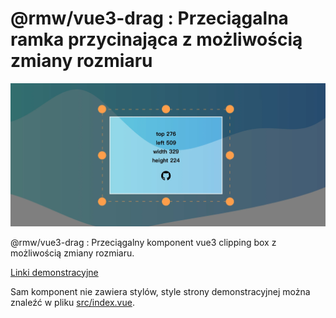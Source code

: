 # @rmw/vue3-drag : Przeciągalna ramka przycinająca z możliwością zmiany rozmiaru

![](https://raw.githubusercontent.com/rmw-lib/vue3-drag/master/demo.webp)

@rmw/vue3-drag : Przeciągalny komponent vue3 clipping box z możliwością zmiany rozmiaru.

[Linki demonstracyjne](https://rmw-lib.github.io/vue3-drag/)

Sam komponent nie zawiera stylów, style strony demonstracyjnej można znaleźć w pliku [src/index.vue](https://github.com/rmw-lib/vue3-drag/blob/master/src/index.vue).